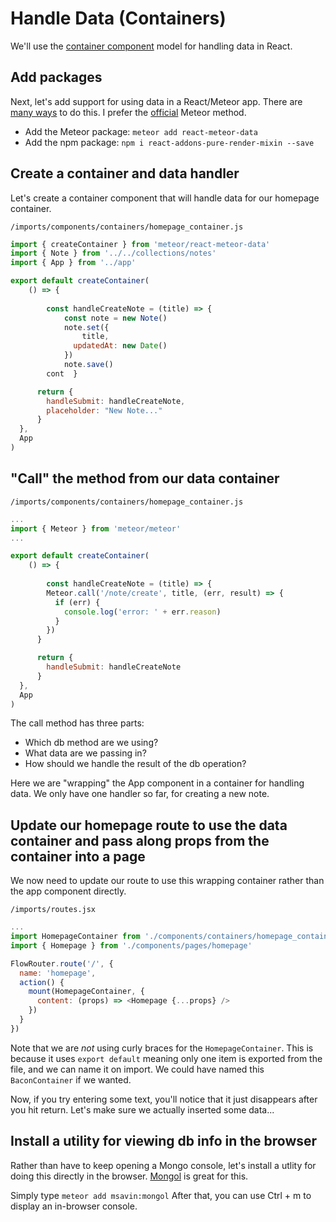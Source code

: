 # Handle Data (Containers)

We'll use the [container component](https://medium.com/@learnreact/container-components-c0e67432e005#.5se1cppmo) model for handling data in React.

## Add packages
Next, let's add support for using data in a React/Meteor app. There are [many ways](https://www.discovermeteor.com/blog/data-loading-react/) to do this.  I prefer the [official](http://guide.meteor.com/react.html) Meteor method.

- Add the Meteor package: ```meteor add react-meteor-data```
- Add the npm package: ```npm i react-addons-pure-render-mixin --save```


## Create a container and data handler 
Let's create a container component that will handle data for our homepage container.

``` /imports/components/containers/homepage_container.js ```

```js
import { createContainer } from 'meteor/react-meteor-data'
import { Note } from '../../collections/notes'
import { App } from '../app'

export default createContainer(
	() => {
		
		const handleCreateNote = (title) => {
			const note = new Note()
			note.set({
				title,
			  updatedAt: new Date()
			})
			note.save()
		cont  }

	  return {
	  	handleSubmit: handleCreateNote,
        placeholder: "New Note..."
	  }
  },
  App
)
```


## "Call" the method from our data container

``` /imports/components/containers/homepage_container.js ```

```js
...
import { Meteor } from 'meteor/meteor'
...

export default createContainer(
	() => {
		
		const handleCreateNote = (title) => {
		Meteor.call('/note/create', title, (err, result) => {
          if (err) {
            console.log('error: ' + err.reason)
          }
        })
	  }

	  return {
	  	handleSubmit: handleCreateNote
	  }
  },
  App
)
```

The call method has three parts:
- Which db method are we using?
- What data are we passing in?
- How should we handle the result of the db operation?

Here we are "wrapping" the App component in a container for handling data.  We only have one handler so far, for creating a new note.

## Update our homepage route to use the data container and pass along props from the container into a page

We now need to update our route to use this wrapping container rather than the app component directly.

``` /imports/routes.jsx ```

```js
...
import HomepageContainer from './components/containers/homepage_container'
import { Homepage } from './components/pages/homepage'

FlowRouter.route('/', {
  name: 'homepage',
  action() {
    mount(HomepageContainer, {
      content: (props) => <Homepage {...props} />
    })
  }
})
```
Note that we are _not_ using curly braces for the ``` HomepageContainer ```. This is because it uses ``` export default ``` meaning only one item is exported from the file, and we can name it on import.  We could have named this ``` BaconContainer ``` if we wanted.

Now, if you try entering some text, you'll notice that it just disappears after you hit return.  Let's make sure we actually inserted some data...

## Install a utility for viewing db info in the browser

Rather than have to keep opening a Mongo console, let's install a utlity for doing this directly in the browser.  [Mongol](https://github.com/msavin/Mongol) is great for this.

Simply type ``` meteor add msavin:mongol ```
After that, you can use Ctrl + m to display an in-browser console.

